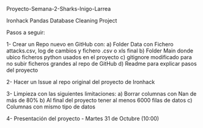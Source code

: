 Proyecto-Semana-2-Sharks-Inigo-Larrea

Ironhack Pandas Database Cleaning Project

Pasos a seguir:

1-  Crear un Repo nuevo en GitHub con:
  a)  Folder Data con Fichero attacks.csv, log de cambios y fichero .csv o xls final
  b)  Folder Main donde ubico ficheros python usados en el proyecto
  c)  gitignore modificado para no subir ficheros grandes al repo de GitHub
  d)  Readme para explicar pasos del proyecto

2-  Hacer un Issue al repo original del proyecto de Ironhack

3-  Limpieza con las siguientes limitaciones:
  a)  Borrar columnas con Nan de más de 80%
  b)  Al final del proyecto tener al menos 6000 filas de datos
  c)  Columnas con mismo tipo de datos
  
4-  Presentación del proyecto - Martes 31 de Octubre (10:00)
